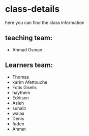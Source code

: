 # class-details
here you can find the class information
## teaching team:
- Ahmad Osman

## Learners team:
- Thomas 
- karim Afettouche
- Fotis Giselis
- haythem
- Eddison
- Asieh
- suhaib
- walaa
- Denis
- faden
- Ahmet



